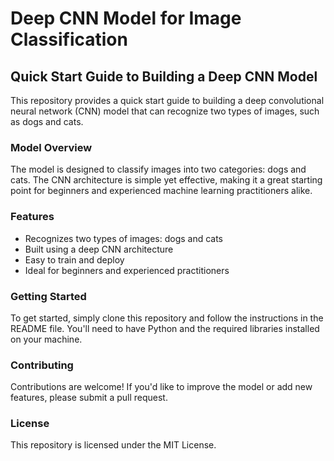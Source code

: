 # Deep CNN Model for Image Classification
## Quick Start Guide to Building a Deep CNN Model

This repository provides a quick start guide to building a deep convolutional neural network (CNN) model that can recognize two types of images, such as dogs and cats.

### Model Overview

The model is designed to classify images into two categories: dogs and cats. The CNN architecture is simple yet effective, making it a great starting point for beginners and experienced machine learning practitioners alike.

### Features

* Recognizes two types of images: dogs and cats
* Built using a deep CNN architecture
* Easy to train and deploy
* Ideal for beginners and experienced practitioners

### Getting Started

To get started, simply clone this repository and follow the instructions in the README file. You'll need to have Python and the required libraries installed on your machine.

### Contributing

Contributions are welcome! If you'd like to improve the model or add new features, please submit a pull request.

### License

This repository is licensed under the MIT License.